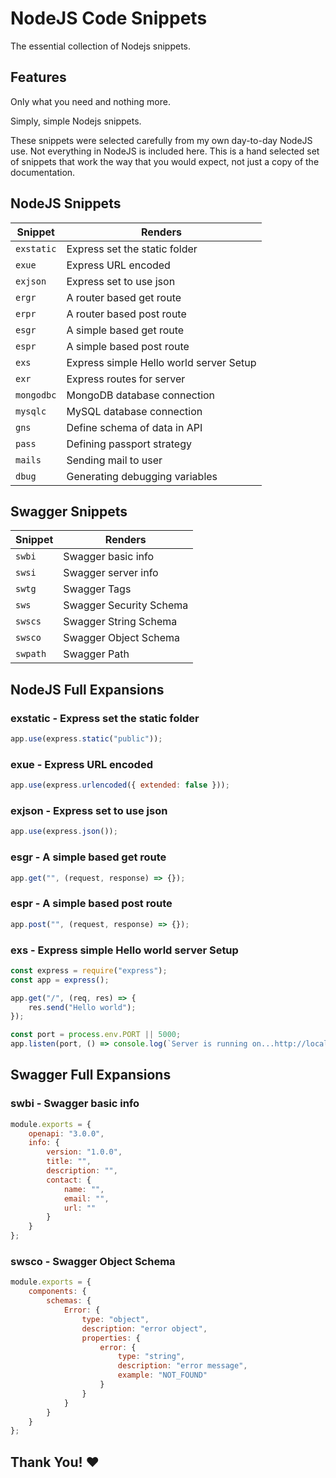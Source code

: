 # NodeJS Code Snippets

The essential collection of Nodejs snippets.

## Features

Only what you need and nothing more.

Simply, simple Nodejs snippets.

These snippets were selected carefully from my own day-to-day NodeJS use. Not
everything in NodeJS is included here. This is a hand selected set of snippets
that work the way that you would expect, not just a copy of the documentation.

## NodeJS Snippets

| Snippet    | Renders                                 |
| ---------- | --------------------------------------- |
| `exstatic` | Express set the static folder           |
| `exue`     | Express URL encoded                     |
| `exjson`   | Express set to use json                 |
| `ergr`     | A router based get route                |
| `erpr`     | A router based post route               |
| `esgr`     | A simple based get route                |
| `espr`     | A simple based post route               |
| `exs`      | Express simple Hello world server Setup |
| `exr`      | Express routes for server               |
| `mongodbc` | MongoDB database connection             |
| `mysqlc`   | MySQL database connection               |
| `gns`      | Define schema of data in API            |
| `pass`     | Defining passport strategy              |
| `mails`    | Sending mail to user                    |
| `dbug`     | Generating debugging variables          |

## Swagger Snippets

| Snippet  | Renders                 |
| -------- | ----------------------- |
| `swbi`   | Swagger basic info      |
| `swsi`   | Swagger server info     |
| `swtg`   | Swagger Tags            |
| `sws`    | Swagger Security Schema |
| `swscs`  | Swagger String Schema   |
| `swsco`  | Swagger Object Schema   |
| `swpath` | Swagger Path            |

## NodeJS Full Expansions

### exstatic - Express set the static folder

```javascript
app.use(express.static("public"));
```

### exue - Express URL encoded

```javascript
app.use(express.urlencoded({ extended: false }));
```

### exjson - Express set to use json

```javascript
app.use(express.json());
```

### esgr - A simple based get route

```javascript
app.get("", (request, response) => {});
```

### espr - A simple based post route

```javascript
app.post("", (request, response) => {});
```

### exs - Express simple Hello world server Setup

```javascript
const express = require("express");
const app = express();

app.get("/", (req, res) => {
    res.send("Hello world");
});

const port = process.env.PORT || 5000;
app.listen(port, () => console.log(`Server is running on...http://localhost:${port}`));
```

## Swagger Full Expansions

### swbi - Swagger basic info

```javascript
module.exports = {
    openapi: "3.0.0",
    info: {
        version: "1.0.0",
        title: "",
        description: "",
        contact: {
            name: "",
            email: "",
            url: ""
        }
    }
};
```

### swsco - Swagger Object Schema

```javascript
module.exports = {
    components: {
        schemas: {
            Error: {
                type: "object",
                description: "error object",
                properties: {
                    error: {
                        type: "string",
                        description: "error message",
                        example: "NOT_FOUND"
                    }
                }
            }
        }
    }
};
```

## Thank You! ❤️
